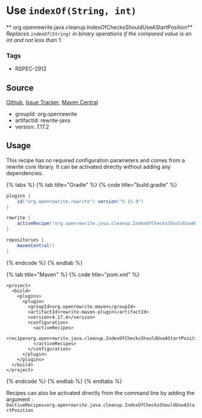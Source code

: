 # Use `indexOf(String, int)`

** org.openrewrite.java.cleanup.IndexOfChecksShouldUseAStartPosition**
_Replaces `indexOf(String)` in binary operations if the compared value is an int and not less than 1._

### Tags

* RSPEC-2912

## Source

[Github](https://github.com/openrewrite/rewrite), [Issue Tracker](https://github.com/openrewrite/rewrite/issues), [Maven Central](https://search.maven.org/artifact/org.openrewrite/rewrite-java/7.17.2/jar)

* groupId: org.openrewrite
* artifactId: rewrite-java
* version: 7.17.2


## Usage

This recipe has no required configuration parameters and comes from a rewrite core library. It can be activated directly without adding any dependencies.

{% tabs %}
{% tab title="Gradle" %}
{% code title="build.gradle" %}
```groovy
plugins {
    id("org.openrewrite.rewrite") version("5.15.9")
}

rewrite {
    activeRecipe("org.openrewrite.java.cleanup.IndexOfChecksShouldUseAStartPosition")
}

repositories {
    mavenCentral()
}

```
{% endcode %}
{% endtab %}

{% tab title="Maven" %}
{% code title="pom.xml" %}
```markup
<project>
  <build>
    <plugins>
      <plugin>
        <groupId>org.openrewrite.maven</groupId>
        <artifactId>rewrite-maven-plugin</artifactId>
        <version>4.17.4</version>
        <configuration>
          <activeRecipes>
            <recipe>org.openrewrite.java.cleanup.IndexOfChecksShouldUseAStartPosition</recipe>
          </activeRecipes>
        </configuration>
      </plugin>
    </plugins>
  </build>
</project>
```
{% endcode %}
{% endtab %}
{% endtabs %}

Recipes can also be activated directly from the command line by adding the argument `-DactiveRecipes=org.openrewrite.java.cleanup.IndexOfChecksShouldUseAStartPosition`
